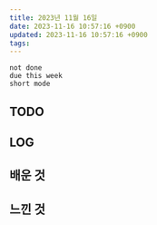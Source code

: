 ```yaml
---
title: 2023년 11월 16일
date: 2023-11-16 10:57:16 +0900
updated: 2023-11-16 10:57:16 +0900
tags: 
---
```


```tasks
not done 
due this week
short mode
```

## TODO

## LOG

## 배운 것

## 느낀 것